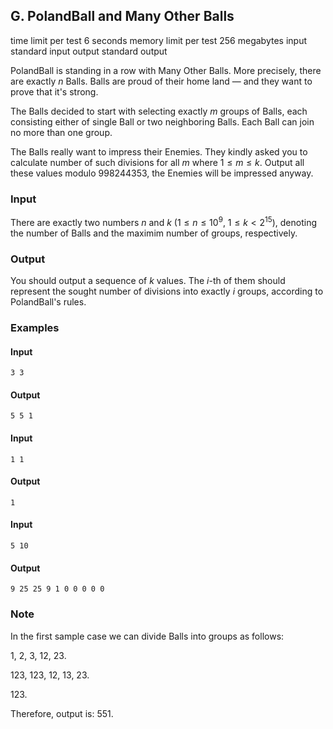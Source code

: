 ## G. PolandBall and Many Other Balls
time limit per test
6 seconds
memory limit per test
256 megabytes
input
standard input
output
standard output

PolandBall is standing in a row with Many Other Balls. More precisely, there are exactly $n$ Balls. Balls are proud of their home land — and they want to prove that it's strong.

The Balls decided to start with selecting exactly $m$ groups of Balls, each consisting either of single Ball or two neighboring Balls. Each Ball can join no more than one group.

The Balls really want to impress their Enemies. They kindly asked you to calculate number of such divisions for all $m$ where $1 ≤ m ≤ k$. Output all these values modulo $998244353$, the Enemies will be impressed anyway.


### Input
There are exactly two numbers $n$ and $k$ ($1 ≤ n ≤ 10^{9}$, $1 ≤ k \lt 2^{15}$), denoting the number of Balls and the maximim number of groups, respectively.


### Output
You should output a sequence of $k$ values. The $i$-th of them should represent the sought number of divisions into exactly $i$ groups, according to PolandBall's rules.


### Examples
#### Input

```
3 3

```

#### Output

```
5 5 1 
```

#### Input

```
1 1

```

#### Output

```
1 
```

#### Input

```
5 10

```

#### Output

```
9 25 25 9 1 0 0 0 0 0 
```



### Note
In the first sample case we can divide Balls into groups as follows: 

${1}$, ${2}$, ${3}$, ${12}$, ${23}$.

${12}{3}$, ${1}{23}$, ${1}{2}$, ${1}{3}$, ${2}{3}$.

${1}{2}{3}$.

Therefore, output is: $5 5 1$.



  


